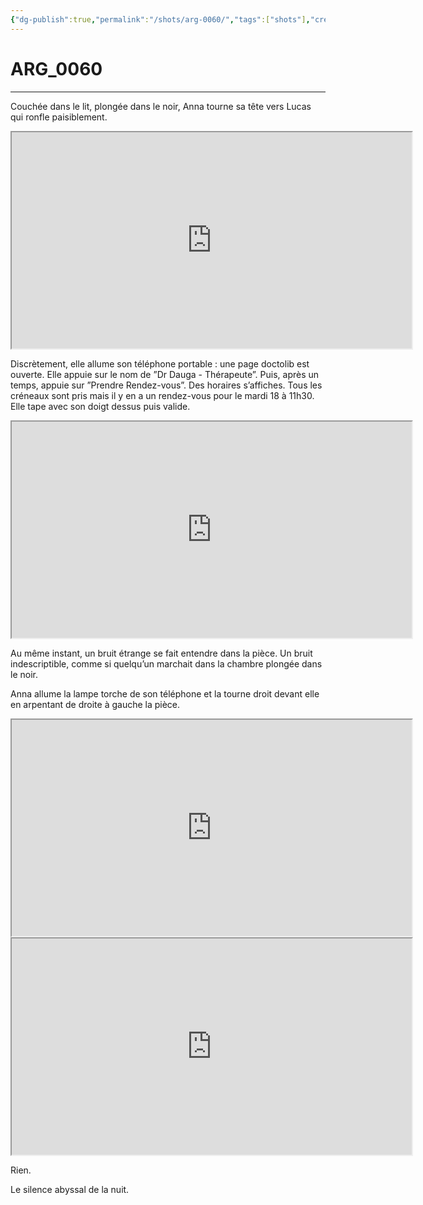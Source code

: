 ```yaml
---
{"dg-publish":true,"permalink":"/shots/arg-0060/","tags":["shots"],"created":"2024-12-19","updated":"2025-01-15"}
---
```



# ARG_0060
---
Couchée dans le lit, plongée dans le noir, Anna tourne sa tête vers Lucas qui ronfle paisiblement.

<iframe src="https://drive.google.com/file/d/1YX81ChYYwq64ztYlnGMoktMvYzq8jVzC/preview" width="640" height="346" allow="autoplay"></iframe>

Discrètement, elle allume son téléphone portable : une page doctolib est ouverte. Elle appuie sur le nom de ”Dr Dauga - Thérapeute”. Puis, après un temps, appuie sur ”Prendre Rendez-vous”. Des horaires s’affiches. Tous les créneaux sont pris mais il y en a un rendez-vous pour le mardi 18 à 11h30. Elle tape avec son doigt dessus puis valide.

<iframe src="https://drive.google.com/file/d/1jIfxMk4Ium0yOJvJT1v01gB4yAub0elj/preview" width="640" height="346" allow="autoplay"></iframe>

Au même instant, un bruit étrange se fait entendre dans la pièce. Un bruit indescriptible, comme si quelqu’un marchait dans la chambre plongée dans le noir.

Anna allume la lampe torche de son téléphone et la tourne droit devant elle en arpentant de droite à gauche la pièce.

<iframe src="https://drive.google.com/file/d/1-1K1ACwXtolb4QpFlsiNTTPQx4CZMLZj/preview" width="640" height="346" allow="autoplay"></iframe>
<iframe src="https://drive.google.com/file/d/1S3AB5VFzhC1UqePRTJrDbq_njKTTpduY/preview" width="640" height="346" allow="autoplay"></iframe>

Rien.

Le silence abyssal de la nuit.


